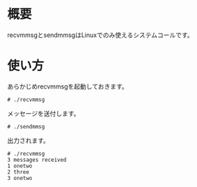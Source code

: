 # 概要
recvmmsgとsendmmsgはLinuxでのみ使えるシステムコールです。

# 使い方
あらかじめrecvmmsgを起動しておきます。
```
# ./recvmmsg 
```

メッセージを送付します。
```
# ./sendmmsg
```

出力されます。
```
# ./recvmmsg 
3 messages received
1 onetwo
2 three
3 onetwo
```

